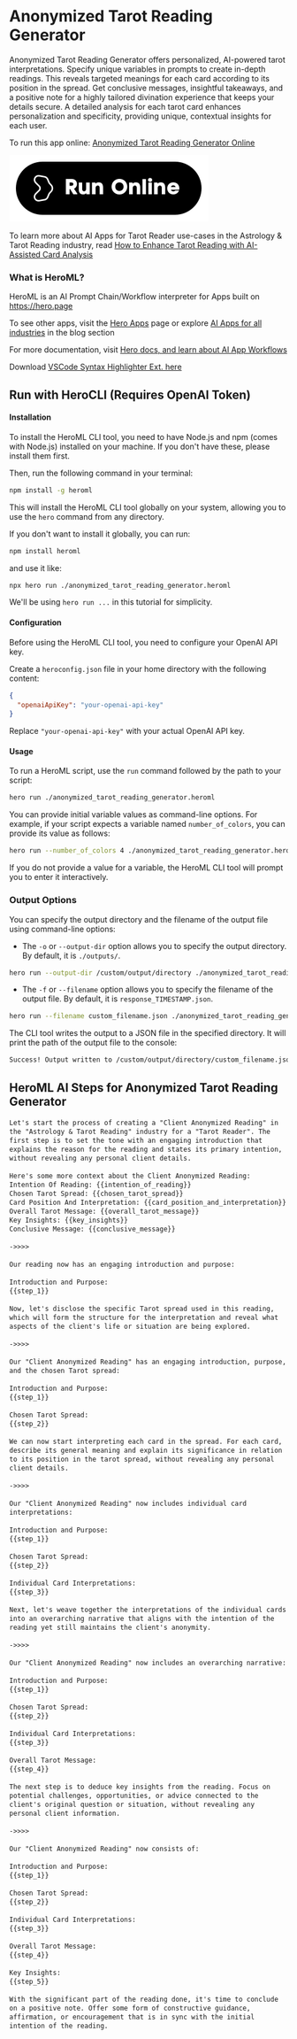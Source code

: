 # Anonymized Tarot Reading Generator

Anonymized Tarot Reading Generator offers personalized, AI-powered tarot interpretations. Specify unique variables in prompts to create in-depth readings. This reveals targeted meanings for each card according to its position in the spread. Get conclusive messages, insightful takeaways, and a positive note for a highly tailored divination experience that keeps your details secure. A detailed analysis for each tarot card enhances personalization and specificity, providing unique, contextual insights for each user.

To run this app online: [Anonymized Tarot Reading Generator Online](https://hero.page/app/anonymized-tarot-reading-generator-personalized-in-depth-tarot-interpretations/RbSL9xFZVyj5J3VRsWUz)

[![Run Anonymized Tarot Reading Generator Online](/assets/run.svg)](https://hero.page/app/anonymized-tarot-reading-generator-personalized-in-depth-tarot-interpretations/RbSL9xFZVyj5J3VRsWUz)

To learn more about AI Apps for Tarot Reader use-cases in the Astrology & Tarot Reading industry, read [How to Enhance Tarot Reading with AI-Assisted Card Analysis](https://hero.page/blog/ai/astrology-and-tarot-reading/how-to-enhance-tarot-reading-with-ai-assisted-card-analysis/170743)

### What is HeroML?
HeroML is an AI Prompt Chain/Workflow interpreter for Apps built on https://hero.page 

To see other apps, visit the [Hero Apps](https://hero.page/apps) page or explore [AI Apps for all industries](https://hero.page/blog) in the blog section

For more documentation, visit [Hero docs, and learn about AI App Workflows](https://hero.page/tutorials/introduction-to-heroml)

Download [VSCode Syntax Highlighter Ext. here](https://marketplace.visualstudio.com/items?itemName=hero-page.heroml)

## Run with HeroCLI (Requires OpenAI Token)

#### Installation

To install the HeroML CLI tool, you need to have Node.js and npm (comes with Node.js) installed on your machine. If you don't have these, please install them first. 

Then, run the following command in your terminal:

```bash
npm install -g heroml
```

This will install the HeroML CLI tool globally on your system, allowing you to use the `hero` command from any directory.

If you don't want to install it globally, you can run:

```bash
npm install heroml
```

and use it like:

```bash
npx hero run ./anonymized_tarot_reading_generator.heroml
```

We'll be using `hero run ...` in this tutorial for simplicity.

#### Configuration

Before using the HeroML CLI tool, you need to configure your OpenAI API key. 

Create a `heroconfig.json` file in your home directory with the following content:

```json
{
  "openaiApiKey": "your-openai-api-key"
}
```

Replace `"your-openai-api-key"` with your actual OpenAI API key.

#### Usage

To run a HeroML script, use the `run` command followed by the path to your script:

```bash
hero run ./anonymized_tarot_reading_generator.heroml
```

You can provide initial variable values as command-line options. For example, if your script expects a variable named `number_of_colors`, you can provide its value as follows:

```bash
hero run --number_of_colors 4 ./anonymized_tarot_reading_generator.heroml
```

If you do not provide a value for a variable, the HeroML CLI tool will prompt you to enter it interactively.

### Output Options

You can specify the output directory and the filename of the output file using command-line options:

- The `-o` or `--output-dir` option allows you to specify the output directory. By default, it is `./outputs/`.

```bash
hero run --output-dir /custom/output/directory ./anonymized_tarot_reading_generator.heroml
```

- The `-f` or `--filename` option allows you to specify the filename of the output file. By default, it is `response_TIMESTAMP.json`.

```bash
hero run --filename custom_filename.json ./anonymized_tarot_reading_generator.heroml
```

The CLI tool writes the output to a JSON file in the specified directory. It will print the path of the output file to the console:

```bash
Success! Output written to /custom/output/directory/custom_filename.json
```


## HeroML AI Steps for Anonymized Tarot Reading Generator
```
Let's start the process of creating a "Client Anonymized Reading" in the "Astrology & Tarot Reading" industry for a "Tarot Reader". The first step is to set the tone with an engaging introduction that explains the reason for the reading and states its primary intention, without revealing any personal client details.

Here's some more context about the Client Anonymized Reading:
Intention Of Reading: {{intention_of_reading}}
Chosen Tarot Spread: {{chosen_tarot_spread}}
Card Position And Interpretation: {{card_position_and_interpretation}}
Overall Tarot Message: {{overall_tarot_message}}
Key Insights: {{key_insights}}
Conclusive Message: {{conclusive_message}}

->>>>

Our reading now has an engaging introduction and purpose:

Introduction and Purpose:
{{step_1}}

Now, let's disclose the specific Tarot spread used in this reading, which will form the structure for the interpretation and reveal what aspects of the client's life or situation are being explored.

->>>>

Our "Client Anonymized Reading" has an engaging introduction, purpose, and the chosen Tarot spread:

Introduction and Purpose:
{{step_1}}

Chosen Tarot Spread:
{{step_2}}

We can now start interpreting each card in the spread. For each card, describe its general meaning and explain its significance in relation to its position in the tarot spread, without revealing any personal client details.

->>>>

Our "Client Anonymized Reading" now includes individual card interpretations:

Introduction and Purpose:
{{step_1}}

Chosen Tarot Spread:
{{step_2}}

Individual Card Interpretations:
{{step_3}}

Next, let's weave together the interpretations of the individual cards into an overarching narrative that aligns with the intention of the reading yet still maintains the client's anonymity.

->>>>

Our "Client Anonymized Reading" now includes an overarching narrative:

Introduction and Purpose:
{{step_1}}

Chosen Tarot Spread:
{{step_2}}

Individual Card Interpretations:
{{step_3}}

Overall Tarot Message:
{{step_4}}

The next step is to deduce key insights from the reading. Focus on potential challenges, opportunities, or advice connected to the client's original question or situation, without revealing any personal client information.

->>>>

Our "Client Anonymized Reading" now consists of:

Introduction and Purpose:
{{step_1}}

Chosen Tarot Spread:
{{step_2}}

Individual Card Interpretations:
{{step_3}}

Overall Tarot Message:
{{step_4}}

Key Insights:
{{step_5}}

With the significant part of the reading done, it's time to conclude on a positive note. Offer some form of constructive guidance, affirmation, or encouragement that is in sync with the initial intention of the reading.


```


